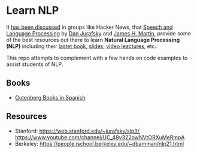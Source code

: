 # Learn NLP

It [has been discussed](https://news.ycombinator.com/item?id=12916498) in groups like Hacker News, that [Speech and Language Processing](https://www.amazon.com/Speech-Language-Processing-Daniel-Jurafsky/dp/0131873210/ref=sr_1_1) by [Dan Jurafsky](http://web.stanford.edu/people/jurafsky/) and [James H. Martin](http://www.cs.colorado.edu/~martin/), provide some of the best resources out there to learn **Natural Language Processing (NLP)** including their [lastet book](https://web.stanford.edu/~jurafsky/slp3/), [slides](https://web.stanford.edu/~jurafsky/slp3/), [video leactures](https://www.youtube.com/channel/UC_48v322owNVtORXuMeRmpA), etc.

This repo attempts to complement with a few hands on code examples to assist students of NLP.

## Books

- [Gutenberg Books in Spanish](https://www.gutenberg.org/ebooks/results/?author=&title=&subject=&lang=es&category=&locc=&filetype=rdf&submit_search=Search&pageno=1)

## Resources
- Stanford: https://web.stanford.edu/~jurafsky/slp3/, https://www.youtube.com/channel/UC_48v322owNVtORXuMeRmpA
- Berkeley: https://people.ischool.berkeley.edu/~dbamman/nlp21.html
